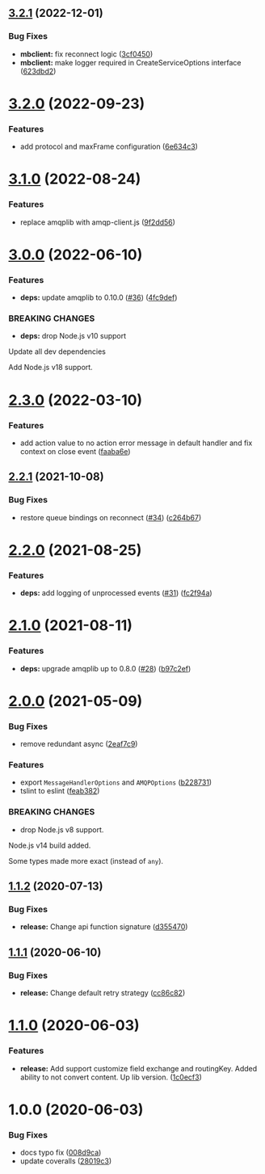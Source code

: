 ## [3.2.1](https://github.com/Tinkoff/mbclient/compare/v3.2.0...v3.2.1) (2022-12-01)


### Bug Fixes

* **mbclient:** fix reconnect logic ([3cf0450](https://github.com/Tinkoff/mbclient/commit/3cf045090427c640a8b20e0509ba3c8df53c29e8))
* **mbclient:** make logger required in CreateServiceOptions interface ([623dbd2](https://github.com/Tinkoff/mbclient/commit/623dbd26cb70b7029f0114fbe5fe0e0388e0c71b))

# [3.2.0](https://github.com/Tinkoff/mbclient/compare/v3.1.0...v3.2.0) (2022-09-23)


### Features

* add protocol and maxFrame configuration ([6e634c3](https://github.com/Tinkoff/mbclient/commit/6e634c373545c50d84b120717366ebff3a7e965b))

# [3.1.0](https://github.com/Tinkoff/mbclient/compare/v3.0.0...v3.1.0) (2022-08-24)


### Features

* replace amqplib with amqp-client.js ([9f2dd56](https://github.com/Tinkoff/mbclient/commit/9f2dd56270fe82a0449bbd85c5ef2c978a22f0e5))

# [3.0.0](https://github.com/Tinkoff/mbclient/compare/v2.3.0...v3.0.0) (2022-06-10)


### Features

* **deps:** update amqplib to 0.10.0 ([#36](https://github.com/Tinkoff/mbclient/issues/36)) ([4fc9def](https://github.com/Tinkoff/mbclient/commit/4fc9defa197eccb51c4cbb1f0bac733bc9a3aeda))


### BREAKING CHANGES

* **deps:** drop Node.js v10 support

Update all dev dependencies

Add Node.js v18 support.

# [2.3.0](https://github.com/Tinkoff/mbclient/compare/v2.2.1...v2.3.0) (2022-03-10)


### Features

* add action value to no action error message in default handler and fix context on close event ([faaba6e](https://github.com/Tinkoff/mbclient/commit/faaba6eee7f6ece36cb385c7270c6371d242293c))

## [2.2.1](https://github.com/Tinkoff/mbclient/compare/v2.2.0...v2.2.1) (2021-10-08)


### Bug Fixes

* restore queue bindings on reconnect ([#34](https://github.com/Tinkoff/mbclient/issues/34)) ([c264b67](https://github.com/Tinkoff/mbclient/commit/c264b674ac6c231c7961ce87f1bd473af50894e1))

# [2.2.0](https://github.com/Tinkoff/mbclient/compare/v2.1.0...v2.2.0) (2021-08-25)


### Features

* **deps:** add logging of unprocessed events ([#31](https://github.com/Tinkoff/mbclient/issues/31)) ([fc2f94a](https://github.com/Tinkoff/mbclient/commit/fc2f94aadd32a008a1f6d6385ae06360129abc25))

# [2.1.0](https://github.com/Tinkoff/mbclient/compare/v2.0.0...v2.1.0) (2021-08-11)


### Features

* **deps:** upgrade amqplib up to 0.8.0 ([#28](https://github.com/Tinkoff/mbclient/issues/28)) ([b97c2ef](https://github.com/Tinkoff/mbclient/commit/b97c2efc4169a4578d031cf7ca92ca0614f43616))

# [2.0.0](https://github.com/Tinkoff/mbclient/compare/v1.1.2...v2.0.0) (2021-05-09)


### Bug Fixes

* remove redundant async ([2eaf7c9](https://github.com/Tinkoff/mbclient/commit/2eaf7c904305fae047a4fdf898ce8f6239824057))


### Features

* export `MessageHandlerOptions` and `AMQPOptions` ([b228731](https://github.com/Tinkoff/mbclient/commit/b22873165751f847d6cc7bfa0b84b015ca2540fb))
* tslint to eslint ([feab382](https://github.com/Tinkoff/mbclient/commit/feab3823e03d7b20fe930e270d9fc2a3bd3478f2))


### BREAKING CHANGES

* drop Node.js v8 support.

Node.js v14 build added.

Some types made more exact (instead of `any`).

## [1.1.2](https://github.com/Tinkoff/mbclient/compare/v1.1.1...v1.1.2) (2020-07-13)


### Bug Fixes

* **release:** Change api function signature ([d355470](https://github.com/Tinkoff/mbclient/commit/d355470cd93c240b2b7ae45c6b6040cf03b8d757))

## [1.1.1](https://github.com/Tinkoff/mbclient/compare/v1.1.0...v1.1.1) (2020-06-10)


### Bug Fixes

* **release:** Change default retry strategy ([cc86c82](https://github.com/Tinkoff/mbclient/commit/cc86c82bda0ce48d1bfb5481ed1f2ccffa20eb30))

# [1.1.0](https://github.com/Tinkoff/mbclient/compare/v1.0.0...v1.1.0) (2020-06-03)


### Features

* **release:** Add support customize field exchange and routingKey. Added ability to not convert content. Up lib version. ([1c0ecf3](https://github.com/Tinkoff/mbclient/commit/1c0ecf3fb43d4ed2eff645b18a608c14c2de7df0))

# 1.0.0 (2020-06-03)


### Bug Fixes

* docs typo fix ([008d9ca](https://github.com/Tinkoff/mbclient/commit/008d9caba869936835ef09ec6f265cf6b9abfc39))
* update coveralls ([28019c3](https://github.com/Tinkoff/mbclient/commit/28019c3721d0f668018f535b106fff42624cf342))
